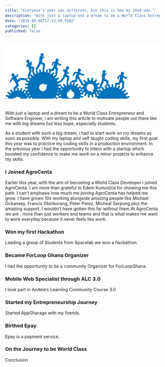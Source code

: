 ```yaml
---
title: "Everyone’s year was different, but this is how my 2018 was."
description: "With just a laptop and a dream to be a World Class Entrepreneur and Software Engineer, i am writing this article to motivate people out…"
date: "2019-08-06T17:13:50.558Z"
categories: []
published: false
---
```


![](./asset-1.png)

With just a laptop and a dream to be a World Class Entrepreneur and Software Engineer, i am writing this article to motivate people out there like me with big dreams but less hope, especially students.

As a student with such a big dream, i had to start work on my dreams as soon as possible. With my laptop and self taught coding skills, my first goal this year was to practice my coding skills in a production environment. In the previous year i had the opportunity to intern with a startup which boosted my confidence to make me work on a minor projects to enhance my skills. 

### I Joined AgroCenta

Earlier this year, with the aim of becoming a World Class Developer i joined AgroCenta. I am more than grateful to Edem Kumodzie for showing me this path. I can’t emphasis how much me joining AgroCenta has helped me grow. I have grown 10x working alongside amazing people like Michael Ockansey, Francis Obirikorang, Peter Perez, Micheal Sarpong plus the amazing support. I wouldn’t have gotten this far without them.At AgroCenta we are , more than just workers and teams and that is what makes me want to work everyday because it never feels like work.

### Won my first Hackathon 

Leading a group of Students from Spacelab we won a hackathon.

### Became ForLoop Ghana Organizer

I had the opportunity to be a community Organizer for ForLoopGhana.

### Mobile Web Specialist through ALC 3.0

I took part in Andela’s Learning Community Course 3.0

### Started my Entrepreneurship Journey

Started AppGharage with my firends.

### Birthed Epay

Epay is a payment service.

### On the Journey to be World Class

Conclusion
